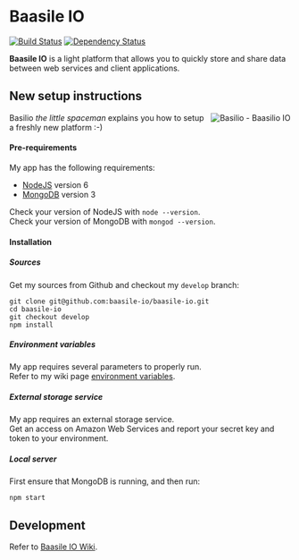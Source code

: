 # Baasile IO

[![Build Status](https://travis-ci.org/baasile-io/baasile-io.svg?branch=master)](https://travis-ci.org/baasile-io/baasile-io) [![Dependency Status](https://dependencyci.com/github/baasile-io/baasile-io/badge)](https://dependencyci.com/github/baasile-io/baasile-io)

**Baasile IO** is a light platform that allows you to quickly store and share data between web services and client applications.

## New setup instructions

<img align="right" src="http://baasile.io/assets/img/github/basilio-github-topright.png" alt="Basilio - Baasilio IO"/>

Basilio *the little spaceman* explains you how to setup a freshly new platform :-)

#### Pre-requirements

My app has the following requirements:

- [NodeJS](https://nodejs.org/en/) version 6
- [MongoDB](https://www.mongodb.com/) version 3

Check your version of NodeJS with `node --version`.  
Check your version of MongoDB with `mongod --version`.

#### Installation

##### Sources

Get my sources from Github and checkout my `develop` branch:

```
git clone git@github.com:baasile-io/baasile-io.git
cd baasile-io
git checkout develop
npm install
```

##### Environment variables

My app requires several parameters to properly run.  
Refer to my wiki page [environment variables](https://github.com/baasile-io/baasile-io/wiki/Environment-variables).

##### External storage service

My app requires an external storage service.  
Get an access on Amazon Web Services and report your secret key and token to your environment.

##### Local server

First ensure that MongoDB is running, and then run:

```
npm start
```

## Development

Refer to [Baasile IO Wiki](https://github.com/baasile-io/baasile-io/wiki).
